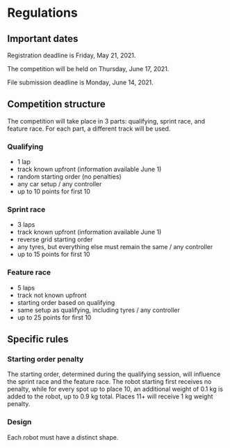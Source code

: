 # Regulations

## Important dates

Registration deadline is Friday, May 21, 2021.

The competition will be held on Thursday, June 17, 2021.

File submission deadline is Monday, June 14, 2021.

## Competition structure

The competition will take place in 3 parts: qualifying, sprint race, and feature race. For each part, a different track will be used.

### Qualifying

- 1 lap
- track known upfront (information available June 1)
- random starting order (no penalties)
- any car setup / any controller
- up to 10 points for first 10

### Sprint race

- 3 laps
- track known upfront (information available June 1)
- reverse grid starting order
- any tyres, but everything else must remain the same / any controller
- up to 15 points for first 10

### Feature race

- 5 laps
- track not known upfront
- starting order based on qualifying
- same setup as qualifying, including tyres / any controller
- up to 25 points for first 10

## Specific rules

### Starting order penalty

The starting order, determined during the qualifying session, will influence the sprint race and the feature race. The robot starting first receives no penalty, while for every spot up to place 10, an additional weight of 0.1 kg is added to the robot, up to 0.9 kg total. Places 11+ will receive 1 kg weight penalty.

### Design

Each robot must have a distinct shape.

